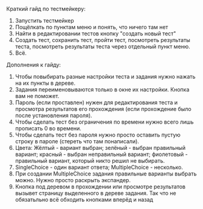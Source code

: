 Краткий гайд по тестмейкеру:
1. Запустить тестмейкер
2. Пощёлкать по пунктам меню и понять, что ничего там нет
3. Найти в редактировании тестов кнопку "создать новый тест"
4. Создать тест, сохранить тест, пройти тест, посмотреть результаты теста, посмотреть результаты теста через отдельный пункт меню.
5. Всё.

Дополнения к гайду:
1. Чтобы повыбирать разные настройки теста и задания нужно нажать на их пункты в дереве.
2. Задания переименовываются только в окне их настройки. Кнопка вам не поможет.
3. Пароль (если проставлен) нужен для редактирования теста и просмотра результатов его прохождения (если прохождение было после установления пароля).
4. Чтобы сделать тест без ограничения по времени нужно всего лишь прописать 0 во времени.
5. Чтобы сделать тест без пароля нужно просто оставить пустую строку в пароле (стереть что там понаписали).
6. Цвета: Жёлтый - вариант выбран; зелёный - выбран правильный вариант; красный - выбран неправильный вариант; фиолетовый - правильный вариант, который никто решил не выбирать.
7. SingleChoice - один вариант ответа; MultipleChoice - несколько.
8. При создании MultipleChoice задания правильные варианты выбрать можно. Нужно просто раскрыть экспандер.
9. Кнопка под деревом в прохождении или просмотре результатов вызывет страницу выделенного в дереве задания. Так что не обязатьльно всё обходить кнопками вперёд и назад
